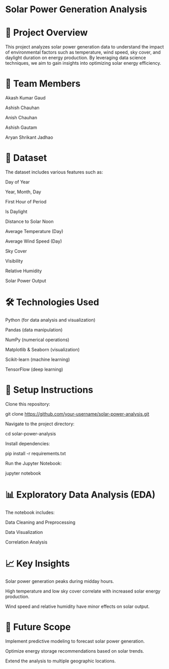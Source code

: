 # Solar Power Generation Analysis

# 📌 Project Overview

This project analyzes solar power generation data to understand the impact of environmental factors such as temperature, wind speed, sky cover, and daylight duration on energy production. By leveraging data science techniques, we aim to gain insights into optimizing solar energy efficiency.

# 👥 Team Members

Akash Kumar Gaud

Ashish Chauhan

Anish Chauhan

Ashish Gautam

Aryan Shrikant Jadhao

# 📂 Dataset

The dataset includes various features such as:

Day of Year

Year, Month, Day

First Hour of Period

Is Daylight

Distance to Solar Noon

Average Temperature (Day)

Average Wind Speed (Day)

Sky Cover

Visibility

Relative Humidity

Solar Power Output

# 🛠 Technologies Used

Python (for data analysis and visualization)

Pandas (data manipulation)

NumPy (numerical operations)

Matplotlib & Seaborn (visualization)

Scikit-learn (machine learning)

TensorFlow (deep learning)

# 🚀 Setup Instructions

Clone this repository:

git clone https://github.com/your-username/solar-power-analysis.git

Navigate to the project directory:

cd solar-power-analysis

Install dependencies:

pip install -r requirements.txt

Run the Jupyter Notebook:

jupyter notebook

# 📊 Exploratory Data Analysis (EDA)

The notebook includes:

Data Cleaning and Preprocessing

Data Visualization

Correlation Analysis

# 📈 Key Insights

Solar power generation peaks during midday hours.

High temperature and low sky cover correlate with increased solar energy production.

Wind speed and relative humidity have minor effects on solar output.

# 📝 Future Scope

Implement predictive modeling to forecast solar power generation.

Optimize energy storage recommendations based on solar trends.

Extend the analysis to multiple geographic locations.
